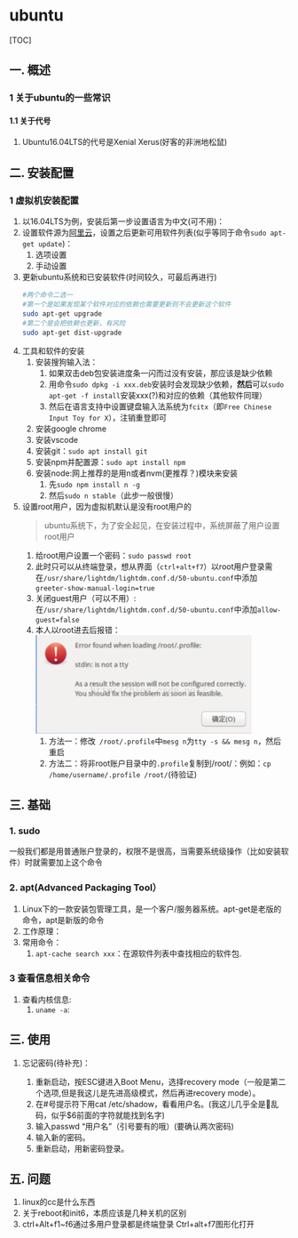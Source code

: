 # ubuntu
[TOC]
## 一. 概述
### 1 关于ubuntu的一些常识
#### 1.1 关于代号
1. Ubuntu16.04LTS的代号是Xenial Xerus(好客的非洲地松鼠)
## 二. 安装配置
### 1 虚拟机安装配置
1. 以16.04LTS为例，安装后第一步设置语言为中文(可不用)：
2. 设置软件源为[阿里云](http://mirrors.aliyun.com/)，设置之后更新可用软件列表(似乎等同于命令`sudo apt-get update`)：
    1. 选项设置
    2. 手动设置
4. 更新ubuntu系统和已安装软件(时间较久，可最后再进行)
    ```bash
    #两个命令二选一
    #第一个是如果发现某个软件对应的依赖也需要更新则不会更新这个软件
    sudo apt-get upgrade
    #第二个是会把依赖也更新，有风险
    sudo apt-get dist-upgrade
    ```
4. 工具和软件的安装
    1. 安装搜狗输入法：
        1. 如果双击deb包安装进度条一闪而过没有安装，那应该是缺少依赖
        2. 用命令`sudo dpkg -i xxx.deb`安装时会发现缺少依赖，**然后**可以`sudo apt-get -f install`安装xxx(?)和对应的依赖（其他软件同理）
        2. 然后在语言支持中设置键盘输入法系统为`fcitx`（即`Free Chinese Input Toy for X`），注销重登即可
    2. 安装google chrome
    3. 安装vscode
    4. 安装git：`sudo apt install git`
    5. 安装npm并配置源：`sudo apt install npm`
    6. 安装node:网上推荐的是用n或者nvm(更推荐？)模块来安装
        1. 先`sudo npm install n -g`
        2. 然后`sudo n stable`（此步一般很慢）
5. 设置root用户，因为虚拟机默认是没有root用户的
    >ubuntu系统下，为了安全起见，在安装过程中，系统屏蔽了用户设置root用户
    1. 给root用户设置一个密码：`sudo passwd root`
    2. 此时只可以从终端登录，想从界面（`ctrl+alt+f7`）以root用户登录需在`/usr/share/lightdm/lightdm.conf.d/50-ubuntu.conf`中添加`greeter-show-manual-login=true`
    3. 关闭guest用户（可以不用）:在`/usr/share/lightdm/lightdm.conf.d/50-ubuntu.conf`中添加`allow-guest=false`
    3. 本人以root进去后报错：
        ![3-1-loadingProfileError](../picture/linux/3-1-loadingProfileError.png)
        1. 方法一：修改` /root/.profile`中`mesg n`为`tty -s && mesg n`，然后重启
        2. 方法二：将非root账户目录中的`.profile`复制到/root/：例如：`cp /home/username/.profile /root/`(待验证)
##  三. 基础
### 1. sudo  
一般我们都是用普通账户登录的，权限不是很高，当需要系统级操作（比如安装软件）时就需要加上这个命令
### 2. apt(Advanced Packaging Tool）
1. Linux下的一款安装包管理工具，是一个客户/服务器系统。apt-get是老版的命令，apt是新版的命令
2. 工作原理：
3. 常用命令：
    1. `apt-cache search xxx`：在源软件列表中查找相应的软件包.
### 3 查看信息相关命令
1. 查看内核信息:
    1. `uname -a`:
##  三. 使用
1. 忘记密码(待补充)：

    1. 重新启动，按ESC键进入Boot Menu，选择recovery mode（一般是第二个选项,但是我这儿是先进高级模式，然后再进recovery mode）。 
    2. 在#号提示符下用cat /etc/shadow，看看用户名。(我这儿几乎全是乱码，似乎$6前面的字符就能找到名字) 
    3. 输入passwd “用户名”（引号要有的哦）(要确认两次密码) 
    4. 输入新的密码。 
    5. 重新启动，用新密码登录。
## 五. 问题
1. linux的cc是什么东西
2. 关于reboot和init6，本质应该是几种关机的区别
3. ctrl+Alt+f1~f6通过多用户登录都是终端登录 Ctrl+alt+f7图形化打开